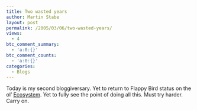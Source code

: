 ```yaml
---
title: Two wasted years
author: Martin Stabe
layout: post
permalink: /2005/03/06/two-wasted-years/
views:
  - 4
btc_comment_summary:
  - 'a:0:{}'
btc_comment_counts:
  - 'a:0:{}'
categories:
  - Blogs
---
```

Today is my second bloggiversary. Yet to return to Flappy Bird status on the ol&rsquo; [Ecosystem][1]. Yet to fully see the point of doing all this. Must try harder. Carry on.

 [1]: http://www.truthlaidbear.com/showdetails.php?host=http://martinstabe.com/blog